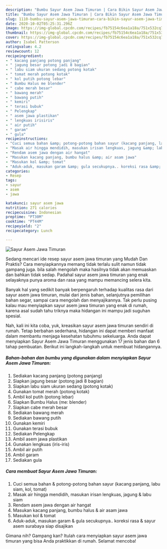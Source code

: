 ```yaml
---
description: "Bumbu Sayur Asem Jawa Timuran | Cara Bikin Sayur Asem Jawa Timuran Yang Enak dan Simpel"
title: "Bumbu Sayur Asem Jawa Timuran | Cara Bikin Sayur Asem Jawa Timuran Yang Enak dan Simpel"
slug: 1110-bumbu-sayur-asem-jawa-timuran-cara-bikin-sayur-asem-jawa-timuran-yang-enak-dan-simpel
date: 2020-10-02T05:25:31.296Z
image: https://img-global.cpcdn.com/recipes/fb75154c6ea1a18a/751x532cq70/sayur-asem-jawa-timuran-foto-resep-utama.jpg
thumbnail: https://img-global.cpcdn.com/recipes/fb75154c6ea1a18a/751x532cq70/sayur-asem-jawa-timuran-foto-resep-utama.jpg
cover: https://img-global.cpcdn.com/recipes/fb75154c6ea1a18a/751x532cq70/sayur-asem-jawa-timuran-foto-resep-utama.jpg
author: Isabel Patterson
ratingvalue: 4.2
reviewcount: 12
recipeingredient:
- " kacang panjang potong panjang"
- " jagung besar potong jadi 8 bagian"
- " labu siam ukuran sedang potong kotak"
- " tomat merah potong kotak"
- " kol putih potong lebar"
- " Bumbu Halus me blender"
- " cabe merah besar"
- " bawang merah"
- " bawang putih"
- " kemiri"
- " terasi bubuk"
- " Pelengkap"
- " asem jawa plastikan"
- " lengkuas irisiris"
- " air putih"
- " garam"
- " gula"
recipeinstructions:
- "Cuci semua bahan &amp; potong-potong bahan sayur (kacang panjang, labu siam, kol, tomat)"
- "Masak air hingga mendidih, masukan irisan lengkuas, jagung &amp; labu siam"
- "Rendam asem jawa dengan air hangat"
- "Masukan kacang panjang, bumbu halus &amp; air asam jawa"
- "Masukan kol &amp; tomat"
- "Aduk-aduk, masukan garam &amp; gula secukupnya.. koreksi rasa &amp; sayur asem surabaya siap disajikan"
categories:
- Resep
tags:
- sayur
- asem
- jawa

katakunci: sayur asem jawa 
nutrition: 271 calories
recipecuisine: Indonesian
preptime: "PT30M"
cooktime: "PT44M"
recipeyield: "2"
recipecategory: Lunch

---
```



![Sayur Asem Jawa Timuran](https://img-global.cpcdn.com/recipes/fb75154c6ea1a18a/751x532cq70/sayur-asem-jawa-timuran-foto-resep-utama.jpg)

Sedang mencari ide resep sayur asem jawa timuran yang Mudah Dan Praktis? Cara menyiapkannya memang tidak terlalu sulit namun tidak gampang juga. bila salah mengolah maka hasilnya tidak akan memuaskan dan bahkan tidak sedap. Padahal sayur asem jawa timuran yang enak selayaknya punya aroma dan rasa yang mampu memancing selera kita.

Banyak hal yang sedikit banyak berpengaruh terhadap kualitas rasa dari sayur asem jawa timuran, mulai dari jenis bahan, selanjutnya pemilihan bahan segar, sampai cara mengolah dan menyajikannya. Tak perlu pusing kalau mau menyiapkan sayur asem jawa timuran yang enak di rumah, karena asal sudah tahu triknya maka hidangan ini mampu jadi suguhan spesial.




Nah, kali ini kita coba, yuk, kreasikan sayur asem jawa timuran sendiri di rumah. Tetap berbahan sederhana, hidangan ini dapat memberi manfaat dalam membantu menjaga kesehatan tubuhmu sekeluarga. Anda dapat menyiapkan Sayur Asem Jawa Timuran menggunakan 17 jenis bahan dan 6 tahap pembuatan. Berikut ini langkah-langkah untuk membuat hidangannya.

<!--inarticleads1-->

##### Bahan-bahan dan bumbu yang digunakan dalam menyiapkan Sayur Asem Jawa Timuran:

1. Sediakan  kacang panjang (potong panjang)
1. Siapkan  jagung besar (potong jadi 8 bagian)
1. Siapkan  labu siam ukuran sedang (potong kotak)
1. Gunakan  tomat merah (potong kotak)
1. Ambil  kol putih (potong lebar)
1. Siapkan  Bumbu Halus (me: blender)
1. Siapkan  cabe merah besar
1. Sediakan  bawang merah
1. Sediakan  bawang putih
1. Gunakan  kemiri
1. Gunakan  terasi bubuk
1. Sediakan  Pelengkap
1. Ambil  asem jawa plastikan
1. Gunakan  lengkuas (iris-iris)
1. Ambil  air putih
1. Ambil  garam
1. Sediakan  gula




<!--inarticleads2-->

##### Cara membuat Sayur Asem Jawa Timuran:

1. Cuci semua bahan &amp; potong-potong bahan sayur (kacang panjang, labu siam, kol, tomat)
1. Masak air hingga mendidih, masukan irisan lengkuas, jagung &amp; labu siam
1. Rendam asem jawa dengan air hangat
1. Masukan kacang panjang, bumbu halus &amp; air asam jawa
1. Masukan kol &amp; tomat
1. Aduk-aduk, masukan garam &amp; gula secukupnya.. koreksi rasa &amp; sayur asem surabaya siap disajikan




Gimana nih? Gampang kan? Itulah cara menyiapkan sayur asem jawa timuran yang bisa Anda praktikkan di rumah. Selamat mencoba!
